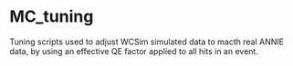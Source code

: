 # MC_tuning
Tuning scripts used to adjust WCSim simulated data to macth real ANNIE data, by using an effective QE factor applied to all hits in an event.

